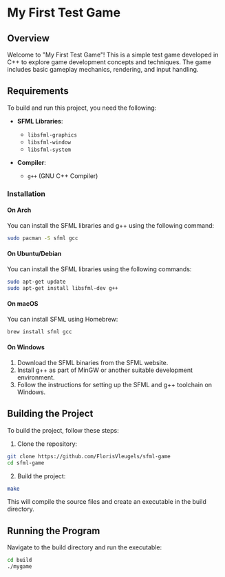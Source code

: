 # My First Test Game

## Overview
Welcome to "My First Test Game"! This is a simple test game developed in C++ to explore game development concepts and techniques. The game includes basic gameplay mechanics, rendering, and input handling.

## Requirements

To build and run this project, you need the following:

- **SFML Libraries**:
  - `libsfml-graphics`
  - `libsfml-window`
  - `libsfml-system`

- **Compiler**:
  - `g++` (GNU C++ Compiler)

### Installation

#### On Arch

You can install the SFML libraries and g++ using the following command:
```sh 
sudo pacman -S sfml gcc
```

#### On Ubuntu/Debian

You can install the SFML libraries using the following commands:

```sh
sudo apt-get update
sudo apt-get install libsfml-dev g++
```

#### On macOS

You can install SFML using Homebrew:

```sh
brew install sfml gcc
```

#### On Windows

1. Download the SFML binaries from the SFML website.
2. Install g++ as part of MinGW or another suitable development environment.
3. Follow the instructions for setting up the SFML and g++ toolchain on Windows.

## Building the Project

To build the project, follow these steps:

1. Clone the repository:

```sh
git clone https://github.com/FlorisVleugels/sfml-game
cd sfml-game
```

2. Build the project:

```sh
make
```
This will compile the source files and create an executable in the build directory.

## Running the Program

Navigate to the build directory and run the executable:

```sh
cd build
./mygame
```

